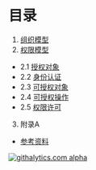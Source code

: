 目录
====


1. [组织模型](chapters/01.0.md)
2. [权限模型](chapters/02.0.md)
 - 2.1 [授权对象](chapters/02.1.md)
 - 2.2 [身份认证](chapters/02.2.md)
 - 2.3 [可授权对象](chapters/02.3.md)
 - 2.4 [可授权操作](chapters/02.4.md)
 - 2.5 [权限许可](chapters/02.5.md)


3. 附录A 
 - [参考资料](ref.md)


[![githalytics.com alpha](https://cruel-carlota.pagodabox.com/5671215e2273d433e46d65ac0693f8a5 "githalytics.com")](http://githalytics.com/cnlangzi/enterprise-business-application)
